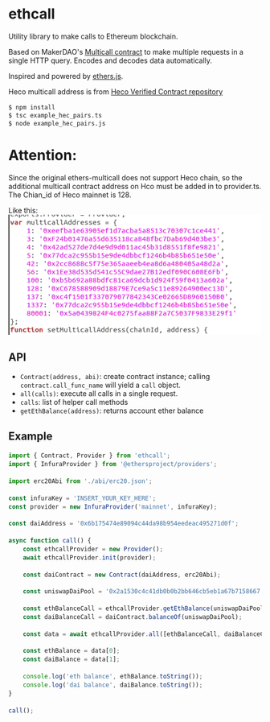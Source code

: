 # ethcall

Utility library to make calls to Ethereum blockchain.

Based on MakerDAO's [Multicall contract](https://github.com/makerdao/multicall) to make multiple requests in a single HTTP query. Encodes and decodes data automatically.

Inspired and powered by [ethers.js](https://github.com/ethers-io/ethers.js/).

Heco multicall address is from [Heco Verified Contract repository](https://hecoscan.xyz/contractsVerified?cn=multicall&filter=)


```
$ npm install
$ tsc example_hec_pairs.ts
$ node example_hec_pairs.js
```

# Attention:
Since the original ethers-multicall does not support Heco chain, so the additional multicall contract address on Hco must be added in to provider.ts. The Chian_id of Heco mainnet is 128. 

Like this:
![image](./screenshot/addHecoMulticallAddress.png)



## API

* `Contract(address, abi)`: create contract instance; calling `contract.call_func_name` will yield a `call` object.
* `all(calls)`: execute all calls in a single request.
* `calls`: list of helper call methods
* `getEthBalance(address)`: returns account ether balance

## Example

```js
import { Contract, Provider } from 'ethcall';
import { InfuraProvider } from '@ethersproject/providers';

import erc20Abi from './abi/erc20.json';

const infuraKey = 'INSERT_YOUR_KEY_HERE';
const provider = new InfuraProvider('mainnet', infuraKey);

const daiAddress = '0x6b175474e89094c44da98b954eedeac495271d0f';

async function call() {
	const ethcallProvider = new Provider();
	await ethcallProvider.init(provider);

	const daiContract = new Contract(daiAddress, erc20Abi);

	const uniswapDaiPool = '0x2a1530c4c41db0b0b2bb646cb5eb1a67b7158667';

	const ethBalanceCall = ethcallProvider.getEthBalance(uniswapDaiPool);
	const daiBalanceCall = daiContract.balanceOf(uniswapDaiPool);

	const data = await ethcallProvider.all([ethBalanceCall, daiBalanceCall]);

	const ethBalance = data[0];
	const daiBalance = data[1];

	console.log('eth balance', ethBalance.toString());
	console.log('dai balance', daiBalance.toString());
}

call();

```

